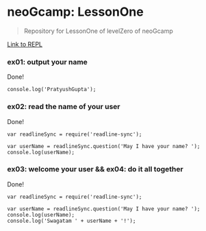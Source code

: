 # neoGcamp: LessonOne
> Repository for LessonOne of levelZero of neoGcamp

[Link to REPL](https://replit.com/@PratyushGupta2/LessonOne#index.js)

### ex01: output your name

Done!

```node
console.log('PratyushGupta');
```

### ex02: read the name of your user

Done!

```node
var readlineSync = require('readline-sync');

var userName = readlineSync.question('May I have your name? ');
console.log(userName);
```

### ex03: welcome your user && ex04: do it all together

Done!

```node
var readlineSync = require('readline-sync');

var userName = readlineSync.question('May I have your name? ');
console.log(userName);
console.log('Swagatam ' + userName + '!');
```